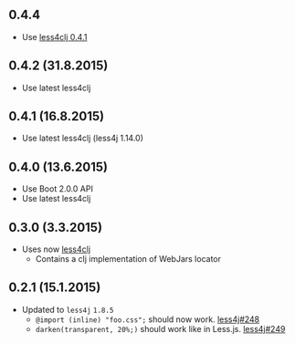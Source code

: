 ## 0.4.4

- Use [less4clj 0.4.1](https://github.com/Deraen/less4clj/blob/master/CHANGELOG.md#041-23122015)

## 0.4.2 (31.8.2015)

- Use latest less4clj

## 0.4.1 (16.8.2015)

- Use latest less4clj (less4j 1.14.0)

## 0.4.0 (13.6.2015)

- Use Boot 2.0.0 API
- Use latest less4clj

## 0.3.0 (3.3.2015)

- Uses now [less4clj](https://github.com/Deraen/less4clj)
  - Contains a clj implementation of WebJars locator

## 0.2.1 (15.1.2015)

- Updated to `less4j` `1.8.5`
  - `@import (inline) "foo.css";` should now work. [less4j#248](https://github.com/SomMeri/less4j/issues/248)
  - `darken(transparent, 20%;)` should work like in Less.js. [less4j#249](https://github.com/SomMeri/less4j/issues/249)
